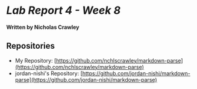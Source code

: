 # *Lab Report 4 - Week 8*
**Written by Nicholas Crawley**

## Repositories
* My Repository: [https://github.com/nchlscrawley/markdown-parse](https://github.com/nchlscrawley/markdown-parse)
* jordan-nishi's Repository: [https://github.com/jordan-nishi/markdown-parse](https://github.com/jordan-nishi/markdown-parse)
